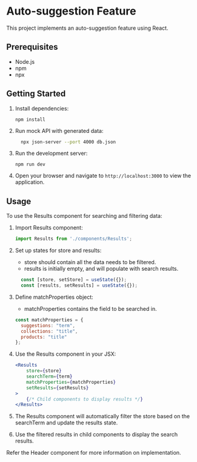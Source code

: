 # Auto-suggestion Feature

This project implements an auto-suggestion feature using React.

## Prerequisites

- Node.js
- npm
- npx

## Getting Started

1. Install dependencies:
   ```
   npm install
   ```

2. Run mock API with generated data:
   ```bash
	 npx json-server --port 4000 db.json
	 ```
3. Run the development server:
   ```
   npm run dev
   ```

4. Open your browser and navigate to `http://localhost:3000` to view the application.

## Usage

To use the Results component for searching and filtering data:

1. Import Results component:
   ```jsx
   import Results from './components/Results';
   ```

2. Set up states for store and results:
   * store should contain all the data needs to be filtered.
   * results is initially empty, and will populate with search results.
   ```jsx
     const [store, setStore] = useState({});
     const [results, setResults] = useState({});
   ```

3. Define matchProperties object:
   * matchProperties contains the field to be searched in.
   ```jsx
   const matchProperties = {
     suggestions: "term",
     collections: "title",
     products: "title"
   };
   ```

4. Use the Results component in your JSX:
	```jsx
	<Results
		store={store}
		searchTerm={term}
		matchProperties={matchProperties}
		setResults={setResults}
	>
		{/* Child components to display results */}
	</Results>
	```
	
5. The Results component will automatically filter the store based on the searchTerm and update the results state.

6. Use the filtered results in child components to display the search results.

Refer the Header component for more information on implementation.
